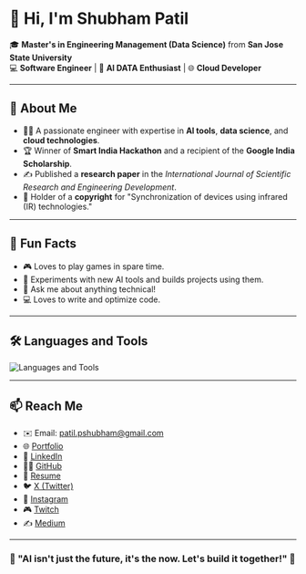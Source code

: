 # 👋 Hi, I'm Shubham Patil

🎓 **Master's in Engineering Management (Data Science)** from **San Jose State University**  
💻 **Software Engineer** | 🚀 **AI DATA Enthusiast** | 🌐 **Cloud Developer**

---

## 🌟 About Me

- 👨‍💻 A passionate engineer with expertise in **AI tools**, **data science**, and **cloud technologies**.  
- 🏆 Winner of **Smart India Hackathon** and a recipient of the **Google India Scholarship**.  
- ✍️ Published a **research paper** in the *International Journal of Scientific Research and Engineering Development*.  
- 📜 Holder of a **copyright** for "Synchronization of devices using infrared (IR) technologies."  

---

## 🚀 Fun Facts

- 🎮 Loves to play games in spare time.  
- 🤖 Experiments with new AI tools and builds projects using them.  
- 💬 Ask me about anything technical!  
- 💻 Loves to write and optimize code.  

---

## 🛠️ Languages and Tools

![Languages and Tools](https://github.com/iiTzShubham/languages-and-tools-banner.png)   

---

## 📫 Reach Me

- ✉️ Email: [patil.pshubham@gmail.com](mailto:patil.pshubham@gmail.com)  
- 🌐 [Portfolio](https://shubhampatil03/)  
- 💼 [LinkedIn](https://www.linkedin.com/in/shubhampatil03/)  
- 🧑‍💻 [GitHub](https://github.com/iiTzShubham)  
- 📄 [Resume](https://github.com/iiTzShubham/Resume2025.pdf)  
- 🐦 [X (Twitter)](https://x.com/S0NiC_03)  
- 📸 [Instagram](https://www.instagram.com/shubz.p98/)  
- 🎮 [Twitch](https://www.twitch.tv/s0nic_33)  
- ✍️ [Medium](https://medium.com/@patil.pshubham3)  

---

### 🤖 "AI isn't just the future, it's the now. Let's build it together!" 🚀
